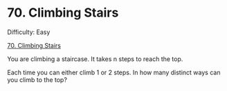 # 70. Climbing Stairs

Difficulty: Easy

[70. Climbing Stairs](https://leetcode.com/problems/climbing-stairs/)

You are climbing a staircase. It takes n steps to reach the top.

Each time you can either climb 1 or 2 steps. In how many distinct ways can you climb to the top?
